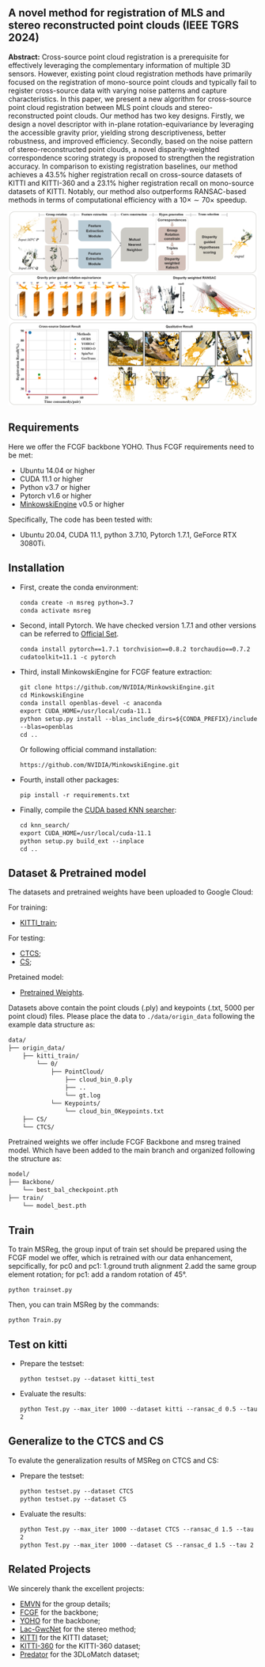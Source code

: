 ## A novel method for registration of MLS and stereo reconstructed point clouds (IEEE TGRS 2024)

**Abstract:** Cross-source point cloud registration is a prerequisite for effectively leveraging the complementary information of multiple 3D sensors. However, existing point cloud registration methods have primarily focused on the registration of mono-source point clouds and typically fail to register cross-source data with varying noise patterns and capture characteristics.
In this paper, we present a new algorithm for cross-source point cloud registration between MLS point clouds and stereo-reconstructed point clouds. 
Our method has two key designs. Firstly, we design a novel descriptor with in-plane rotation-equivariance by leveraging the accessible gravity prior, yielding strong descriptiveness, better robustness, and improved efficiency. Secondly, based on the noise pattern of stereo-reconstructed point clouds, a novel disparity-weighted correspondence scoring strategy is proposed to strengthen the registration accuracy.
In comparison to existing registration baselines, our method achieves a $43.5\%$ higher registration recall on cross-source datasets of KITTI and KITTI-360 and a $23.1\%$ higher registration recall on mono-source datasets of KITTI. Notably, our method also outperforms RANSAC-based methods in terms of computational efficiency with a $10\times \sim 70\times$ speedup. 

<img src="imgs/MSReg.jpg" alt="project" style="zoom:50%;">


## Requirements

Here we offer the FCGF backbone YOHO. Thus FCGF requirements need to be met:

- Ubuntu 14.04 or higher
- CUDA 11.1 or higher
- Python v3.7 or higher
- Pytorch v1.6 or higher
- [MinkowskiEngine](https://github.com/stanfordvl/MinkowskiEngine) v0.5 or higher

Specifically, The code has been tested with:

- Ubuntu 20.04, CUDA 11.1, python 3.7.10, Pytorch 1.7.1, GeForce RTX 3080Ti.

## Installation

- First, create the conda environment:

  ```
  conda create -n msreg python=3.7
  conda activate msreg
  ```

- Second, intall Pytorch. We have checked version 1.7.1 and other versions can be referred to [Official Set](https://pytorch.org/get-started/previous-versions/).

  ```
  conda install pytorch==1.7.1 torchvision==0.8.2 torchaudio==0.7.2 cudatoolkit=11.1 -c pytorch
  ```

- Third, install MinkowskiEngine for FCGF feature extraction:

  ```
  git clone https://github.com/NVIDIA/MinkowskiEngine.git
  cd MinkowskiEngine
  conda install openblas-devel -c anaconda
  export CUDA_HOME=/usr/local/cuda-11.1
  python setup.py install --blas_include_dirs=${CONDA_PREFIX}/include --blas=openblas
  cd ..
  ```

  Or following official command installation:

  ```
  https://github.com/NVIDIA/MinkowskiEngine.git
  ```

- Fourth, install other packages:

  ```
  pip install -r requirements.txt
  ```

- Finally, compile the [CUDA based KNN searcher](https://github.com/vincentfpgarcia/kNN-CUDA):
  ```
  cd knn_search/
  export CUDA_HOME=/usr/local/cuda-11.1
  python setup.py build_ext --inplace
  cd ..
  ```

## Dataset & Pretrained model

The datasets and pretrained weights have been uploaded to Google Cloud:

For training:
- [KITTI_train](https://drive.google.com/file/d/1oMOzSANikyI3jdTIGOS-YJ5pYwpppyTN/view?usp=sharing);

For testing:
- [CTCS](https://drive.google.com/file/d/1EH6BFVfkvTD29i2-MNrZSELCDBzxCBv1/view?usp=sharing);
- [CS](https://drive.google.com/file/d/1EH6BFVfkvTD29i2-MNrZSELCDBzxCBv1/view?usp=sharing);

Pretained model:
- [Pretrained Weights](https://drive.google.com/file/d/1AbAQVI58WXtNN_xouKcPFunaV_iT94Yr/view?usp=sharing). 


Datasets above contain the point clouds (.ply) and keypoints (.txt, 5000 per point cloud) files. Please place the data to `./data/origin_data` following the example data structure as:

```
data/
├── origin_data/
    ├── kitti_train/
    	└── 0/
            ├── PointCloud/
            	├── cloud_bin_0.ply
            	├── ..
            	└── gt.log
            └── Keypoints/
            	└── cloud_bin_0Keypoints.txt
    ├── CS/
    └── CTCS/
```

Pretrained weights we offer include FCGF Backbone and msreg trained model. Which have been added to the main branch and organized following the structure as:

```
model/
├── Backbone/
	└── best_bal_checkpoint.pth
├── train/
	└── model_best.pth
```

## Train

To train MSReg, the group input of train set should be prepared using the FCGF model we offer, which is retrained with our data enhancement, sepcifically, for pc0 and pc1: 1.ground truth alignment 2.add the same group element rotation; for pc1: add a random rotation of 45°. 

```
python trainset.py
```

Then, you can train MSReg by the commands:

```
python Train.py
```

## Test on kitti

- Prepare the testset:
  ```
  python testset.py --dataset kitti_test
  ```
- Evaluate the results:
  ```
  python Test.py --max_iter 1000 --dataset kitti --ransac_d 0.5 --tau 2
  ```

## Generalize to the CTCS and CS

To evalute the generalization results of MSReg on CTCS and CS:

- Prepare the testset:
  ```
  python testset.py --dataset CTCS
  python testset.py --dataset CS
  ```
- Evaluate the results:
  ```
  python Test.py --max_iter 1000 --dataset CTCS --ransac_d 1.5 --tau 2 
  python Test.py --max_iter 1000 --dataset CS --ransac_d 1.5 --tau 2 
  ```


## Related Projects

We sincerely thank the excellent projects:

- [EMVN](http://github.com/daniilidis-group/emvn) for the group details;
- [FCGF](https://github.com/chrischoy/FCGF) for the backbone;
- [YOHO](https://github.com/HpWang-whu/YOHO) for the backbone;
- [Lac-GwcNet](https://github.com/SpadeLiu/Lac-GwcNet) for the stereo method;
- [KITTI](https://www.cvlibs.net/datasets/kitti/) for the KITTI dataset;
- [KITTI-360](https://www.cvlibs.net/datasets/kitti-360/) for the KITTI-360 dataset;
- [Predator](https://github.com/overlappredator/OverlapPredator) for the 3DLoMatch dataset;
